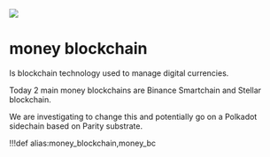 ![](img/money_bc.png)

# money blockchain

Is blockchain technology used to manage digital currencies.

Today 2 main money blockchains are Binance Smartchain and Stellar blockchain.

We are investigating to change this and potentially go on a Polkadot sidechain based on Parity substrate.


!!!def alias:money_blockchain,money_bc